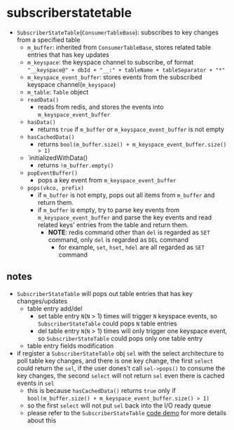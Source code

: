 # subscriberstatetable

* `SubscriberStateTable`(`ConsumerTableBase`): subscribes to key changes from a specified table
    * `m_buffer`: inherited from `ConsumerTableBase`, stores related table entries that has key updates
    * `m_keyspace`: the keyspace channel to subscribe, of format `"__keyspace@" + dbId + "__:" + tableName + tableSeparator + "*"`
    * `m_keyspace_event_buffer`: stores events from the subscribed keyspace channel(`m_keyspace`)
    * `m_table`: `Table` object
    * `readData()`
        * reads from redis, and stores the events into `m_keyspace_event_buffer`
    * `hasData()`
        * returns `true` if `m_buffer` or `m_keyspace_event_buffer` is not empty
    * `hasCachedData()`
        * returns `bool(m_buffer.size() + m_keyspace_event_buffer.size() > 1)`
    * `initializedWithData()
        * returns `!m_buffer.empty()`
    * `popEventBuffer()`
        * pops a key event from `m_keyspace_event_buffer`
    * `pops(vkco, prefix)`
        * if `m_buffer` is not empty, pops out all items from `m_buffer` and return them.
        * if `m_buffer` is empty, try to parse key events from `m_keyspace_event_buffer` and parse the key events and read related keys' entries from the table and return them.
            * **NOTE**: redis command other than `del` is regarded as `SET` command, only `del` is regarded as `DEL` command
                * for example, `set`, `hset`, `hdel` are all regarded as `SET` command

## notes
* `SubscriberStateTable` will pops out table entries that has key changes/updates
    * table entry add/del
        * set table entry `N`(`N` > 1) times will trigger `N` keyspace events, so `SubscriberStateTable` could pops `N` table entries
        * del table entry `N`(`N` > 1) times will only trigger one keyspace event, so `SubscriberStateTable` could pops only one table entry 
    * table entry fields modification
* if register a `SubscriberStateTable` obj `sel` with the select architecture to poll table key changes, and there is one key change, the first `select` could return the `sel`, if the user dones't call `sel->pops()` to consume the key changes, the second `select` will not return `sel` even there is cached events in `sel`
    * this is because `hasCachedData()` returns `true` only if `bool(m_buffer.size() + m_keyspace_event_buffer.size() > 1)`
    * so the first `select` will not put `sel` back into the I/O ready queue
    * please refer to the `SubscriberStateTable` [code demo](https://github.com/lolyu/aoi/tree/master/sonic/sonic-swss-common/codes) for more details about this
